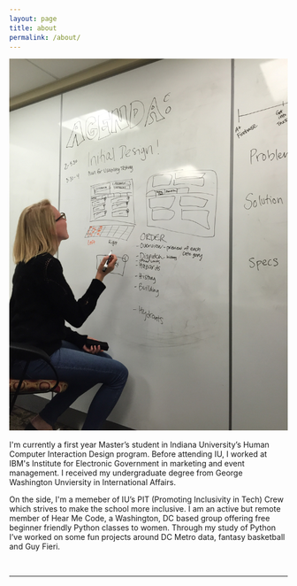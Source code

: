 ```yaml
---
layout: page
title: about
permalink: /about/
---
```


<img class="col one right" src="/img/another_whiteboard.jpeg">


I'm currently a first year Master’s student in Indiana University’s <a class="homepage_keywords">Human Computer Interaction Design</a> program. Before attending IU, I worked at <a class="homepage_keywords">IBM's Institute for Electronic Government</a> in marketing and event management. I received my undergraduate degree from George Washington Unviersity in <a class="homepage_keywords">International Affairs</a>. 

On the side, I'm a memeber of IU’s <a class="homepage_keywords">PIT (Promoting Inclusivity in Tech) Crew</a> which strives to make the school more inclusive. I am an active but remote member of <a class="homepage_keywords">Hear Me Code</a>, a Washington, DC based group offering free beginner friendly Python classes to women. Through my study of <a class="homepage_keywords">Python</a> I’ve worked on some fun projects around DC Metro data, fantasy basketball and Guy Fieri. 

<br/>
<hr/>
<br/>
<span class="contacticon center">
	<a href="mailto:maggie.criqui@gmail.com"><i class="fa fa-envelope-square"></i></a>
	<a href="https://github.com/mcriqui" target="_blank"><i class="fa fa-github-square"></i></a>
	<a href="https://www.linkedin.com/in/maggie-criqui-4ba46a2a" target="_blank"><i class="fa fa-linkedin-square"></i></a>
	<a href="https://twitter.com/MaggieCriqui" target="_blank"><i class="fa fa-twitter-square"></i></a>
</span>



